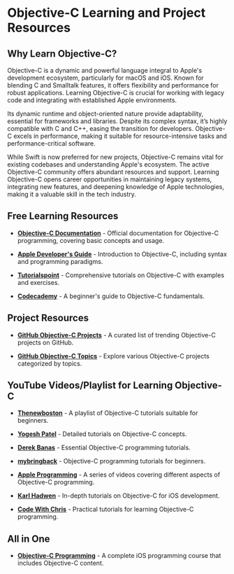 # Objective-C Learning and Project Resources

## Why Learn Objective-C?
Objective-C is a dynamic and powerful language integral to Apple's development ecosystem, particularly for macOS and iOS. Known for blending C and Smalltalk features, it offers flexibility and performance for robust applications. Learning Objective-C is crucial for working with legacy code and integrating with established Apple environments.

Its dynamic runtime and object-oriented nature provide adaptability, essential for frameworks and libraries. Despite its complex syntax, it’s highly compatible with C and C++, easing the transition for developers. Objective-C excels in performance, making it suitable for resource-intensive tasks and performance-critical software.

While Swift is now preferred for new projects, Objective-C remains vital for existing codebases and understanding Apple's ecosystem. The active Objective-C community offers abundant resources and support. Learning Objective-C opens career opportunities in maintaining legacy systems, integrating new features, and deepening knowledge of Apple technologies, making it a valuable skill in the tech industry.

## Free Learning Resources

- **[Objective-C Documentation](https://developer.apple.com/library/archive/documentation/Cocoa/Conceptual/ProgrammingWithObjectiveC/Introduction/Introduction.html)** - Official documentation for Objective-C programming, covering basic concepts and usage.
  
- **[Apple Developer's Guide](https://developer.apple.com/library/archive/documentation/Cocoa/Conceptual/ObjectiveC/Introduction/introObjectiveC.html)** - Introduction to Objective-C, including syntax and programming paradigms.
  
- **[Tutorialspoint](https://www.tutorialspoint.com/objective_c/index.htm)** - Comprehensive tutorials on Objective-C with examples and exercises.
  
- **[Codecademy](https://www.codecademy.com/resources/docs/swift/objective-c)** - A beginner's guide to Objective-C fundamentals.

## Project Resources

- **[GitHub Objective-C Projects](https://github.com/trending/objective-c)** - A curated list of trending Objective-C projects on GitHub.
  
- **[GitHub Objective-C Topics](https://github.com/topics/objective-c)** - Explore various Objective-C projects categorized by topics.

## YouTube Videos/Playlist for Learning Objective-C

- **[Thenewboston](https://youtube.com/playlist?list=PL640F44F1C97BA581&si=zTsz4k2bdIfO0Zwb)** - A playlist of Objective-C tutorials suitable for beginners.
  
- **[Yogesh Patel](https://youtube.com/playlist?list=PLWZIhpNhtvfoNC3gEHCHA4rZCDwb8f8R9&si=EoTIShBarGpqxTE3)** - Detailed tutorials on Objective-C concepts.
  
- **[Derek Banas](https://youtu.be/5esQqZIJ83g?si=I7wOJ7n2cbkgrEcF)** - Essential Objective-C programming tutorials.
  
- **[mybringback](https://youtube.com/playlist?list=PL0CFA8DF2A8A00C65&si=2F4MdksdeYPk2tGi)** - Objective-C programming tutorials for beginners.
  
- **[Apple Programming](https://youtube.com/playlist?list=PL38860A77CF9B4923&si=4EoP3kftC8u4OrfY)** - A series of videos covering different aspects of Objective-C programming.
  
- **[Karl Hadwen](https://youtube.com/playlist?list=PLpP9FLMkNf54g8JOXmr0rluK8sACgsr6f&si=tYWqEpMazzrLR_ky)** - In-depth tutorials on Objective-C for iOS development.
  
- **[Code With Chris](https://youtube.com/playlist?list=PLMRqhzcHGw1ZoYJA9Uo9O1L5ZsLNdPBul&si=lz4_go9DivyRCgH8)** - Practical tutorials for learning Objective-C programming.

## All in One

- **[Objective-C Programming](https://www.appcoda.com/ios-programming-course/)** - A complete iOS programming course that includes Objective-C content.
